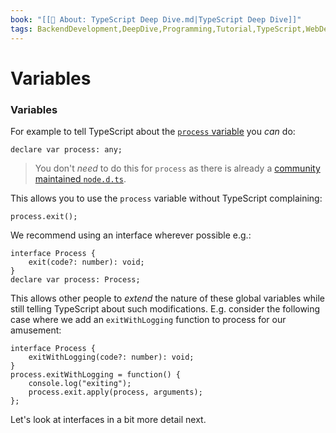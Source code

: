 ```yaml
---
book: "[[📓 About꞉ TypeScript Deep Dive.md|TypeScript Deep Dive]]"
tags: BackendDevelopment,DeepDive,Programming,Tutorial,TypeScript,WebDevelopment
---
```


# Variables

### Variables

For example to tell TypeScript about the [`process` variable](https://nodejs.org/api/process.html) you _can_ do:

```
declare var process: any;
```

> You don't _need_ to do this for `process` as there is already a [community maintained `node.d.ts`](https://github.com/DefinitelyTyped/DefinitelyTyped/blob/master/types/node/index.d.ts).

This allows you to use the `process` variable without TypeScript complaining:

```
process.exit();
```

We recommend using an interface wherever possible e.g.:

```
interface Process {
    exit(code?: number): void;
}
declare var process: Process;
```

This allows other people to _extend_ the nature of these global variables while still telling TypeScript about such modifications. E.g. consider the following case where we add an `exitWithLogging` function to process for our amusement:

```
interface Process {
    exitWithLogging(code?: number): void;
}
process.exitWithLogging = function() {
    console.log("exiting");
    process.exit.apply(process, arguments);
};
```

Let's look at interfaces in a bit more detail next.
